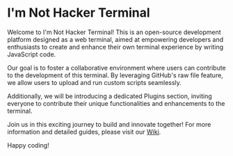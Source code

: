 # I'm Not Hacker Terminal

Welcome to I'm Not Hacker Terminal! This is an open-source development platform designed as a web terminal, aimed at empowering developers and enthusiasts to create and enhance their own terminal experience by writing JavaScript code.

Our goal is to foster a collaborative environment where users can contribute to the development of this terminal. By leveraging GitHub's raw file feature, we allow users to upload and run custom scripts seamlessly.

Additionally, we will be introducing a dedicated Plugins section, inviting everyone to contribute their unique functionalities and enhancements to the terminal.

Join us in this exciting journey to build and innovate together! For more information and detailed guides, please visit our [Wiki](https://github.com/devnar/imnothacker/wiki).

Happy coding!
